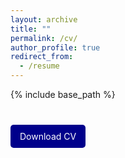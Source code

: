 ```yaml
---
layout: archive
title: ""
permalink: /cv/
author_profile: true
redirect_from:
  - /resume
---
```


{% include base_path %}
<p style="margin-top: 50px;">
<a href="http://hamidhabibi.com/files/CV_Academic.pdf" style="background-color: darkblue; color: white; padding: 10px 15px; text-decoration: none; border-radius: 5px;">Download CV</a>
